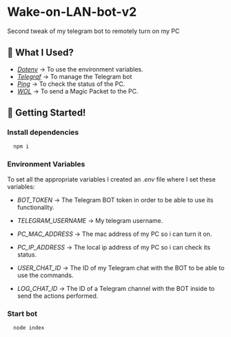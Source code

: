 # Wake-on-LAN-bot-v2

Second tweak of my telegram bot to remotely turn on my PC

## 🔎 What I Used?

-   [_Dotenv_](https://github.com/motdotla/dotenv) &rarr; To use the environment variables.
-   [_Telegraf_](https://github.com/telegraf/telegraf) &rarr; To manage the Telegram bot
-   [_Ping_](https://github.com/danielzzz/node-ping) &rarr; To check the status of the PC.
-   [_WOL_](https://github.com/song940/wake-on-lan) &rarr; To send a Magic Packet to the PC.

## 🚀 Getting Started!

### Install dependencies

```bash
  npm i
```

### Environment Variables

To set all the appropriate variables I created an _.env_ file where I set these variables:

-   _BOT_TOKEN_ &rarr; The Telegram BOT token in order to be able to use its functionality.

-   _TELEGRAM_USERNAME_ &rarr; My telegram username.

-   _PC_MAC_ADDRESS_ &rarr; The mac address of my PC so i can turn it on.

-   _PC_IP_ADDRESS_ &rarr; The local ip address of my PC so i can check its status.

-   _USER_CHAT_ID_ &rarr; The ID of my Telegram chat with the BOT to be able to use the commands.

-   _LOG_CHAT_ID_ &rarr; The ID of a Telegram channel with the BOT inside to send the actions performed.

### Start bot

```bash
  node index
```
